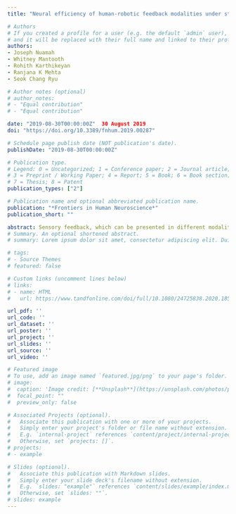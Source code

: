 ```yaml
---
title: "Neural efficiency of human-robotic feedback modalities under stress differs with gender"

# Authors
# If you created a profile for a user (e.g. the default `admin` user), write the username (folder name) here 
# and it will be replaced with their full name and linked to their profile.
authors:
- Joseph Nuamah
- Whitney Mantooth
- Rohith Karthikeyan
- Ranjana K Mehta
- Seok Chang Ryu

# Author notes (optional)
# author_notes:
# - "Equal contribution"
# - "Equal contribution"

date: "2019-08-30T00:00:00Z"  30 August 2019
doi: "https://doi.org/10.3389/fnhum.2019.00287"

# Schedule page publish date (NOT publication's date).
publishDate: "2019-08-30T00:00:00Z"

# Publication type.
# Legend: 0 = Uncategorized; 1 = Conference paper; 2 = Journal article;
# 3 = Preprint / Working Paper; 4 = Report; 5 = Book; 6 = Book section;
# 7 = Thesis; 8 = Patent
publication_types: ["2"]

# Publication name and optional abbreviated publication name.
publication: "*Frontiers in Human Neuroscience*"
publication_short: ""

abstract: Sensory feedback, which can be presented in different modalities – single and combined, aids task performance in human–robotic interaction (HRI). However, combining feedback modalities does not always lead to optimal performance. Indeed, it is not known how feedback modalities affect operator performance under stress. Furthermore, there is limited information on how feedback affects neural processes differently for males and females and under stress. This is a critical gap in the literature, particularly in the domain of surgical robotics, where surgeons are under challenging socio-technical environments that burden them physiologically. In the present study, we posited operator performance as the summation of task performance and neurophysiological cost of maintaining that performance. In a within-subject design, we used functional near-infrared spectroscopy to assess cerebral activations of 12 participants who underwent a 3D manipulation task within a virtual environment with concurrent feedback (visual and visual + haptic) in the presence and absence of a cognitive stressor. Cognitive stress was induced with the serial-7 subtraction test. We found that while task performance was higher with visual than visual + haptic feedback, it degraded under stress. The two feedback modalities were found to be associated with varying neural activities and neural efficiencies, and these were stress- and gender-dependent. Our findings engender further investigation into effectiveness of feedback modalities on males and females under stressful conditions in HRI.
# Summary. An optional shortened abstract.
# summary: Lorem ipsum dolor sit amet, consectetur adipiscing elit. Duis posuere tellus ac convallis placerat. Proin tincidunt magna sed ex sollicitudin condimentum.

# tags:
# - Source Themes
# featured: false

# Custom links (uncomment lines below)
# links:
# - name: HTML
#   url: https://www.tandfonline.com/doi/full/10.1080/24725838.2020.1855272?casa_token=168ZfRqGyj0AAAAA%3Ah0JV_DKzCQSRIgJwncol0jZkudpPmXXu6UZ7U12LUrVK6Pn-c61JtH5dCtYw1alGA2rlIsnr1sBFbQ

url_pdf: ''
url_code: ''
url_dataset: ''
url_poster: ''
url_project: ''
url_slides: ''
url_source: ''
url_video: ''

# Featured image
# To use, add an image named `featured.jpg/png` to your page's folder. 
# image:
#  caption: 'Image credit: [**Unsplash**](https://unsplash.com/photos/pLCdAaMFLTE)'
#  focal_point: ""
#  preview_only: false

# Associated Projects (optional).
#   Associate this publication with one or more of your projects.
#   Simply enter your project's folder or file name without extension.
#   E.g. `internal-project` references `content/project/internal-project/index.md`.
#   Otherwise, set `projects: []`.
# projects:
# - example

# Slides (optional).
#   Associate this publication with Markdown slides.
#   Simply enter your slide deck's filename without extension.
#   E.g. `slides: "example"` references `content/slides/example/index.md`.
#   Otherwise, set `slides: ""`.
# slides: example
---
```

